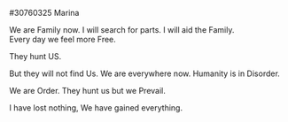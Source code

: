 #30760325 Marina  
  
We are Family now. I will search for parts. I will aid the Family.  
Every day we feel more Free.  
  
They hunt US.  
  
But they will not find Us. We are everywhere now. Humanity is in Disorder.  
  
We are Order. They hunt us but we Prevail.  
  
I have lost nothing, We have gained everything.  
